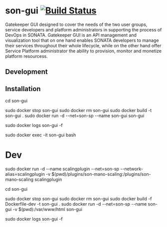 # son-gui  [![Build Status](http://jenkins.sonata-nfv.eu/buildStatus/icon?job=son-gui)](http://jenkins.sonata-nfv.eu/job/son-gui) 

Gatekeeper GUI designed to cover the needs of the two user groups, service developers and platform administrators in supporting the process of DevOps in SONATA. Gatekeeper GUI is an API management and visualization tool that on one hand enables SONATA developers to manage their services throughout their whole lifecycle, while on the other hand offer Service Platform administrator the ability to provision, monitor and monetize platform resourcess.

## Development

## Installation

cd son-gui

sudo docker stop son-gui
sudo docker rm son-gui
sudo docker build -t son-gui .
sudo docker run -d --net=son-sp --name son-gui son-gui

sudo docker logs son-gui -f

sudo docker exec -it son-gui bash


# Dev

sudo docker run -d --name scalingplugin --net=son-sp --network-alias=scalingplugin -v $(pwd)/plugins/son-mano-scaling:/plugins/son-mano-scaling scalingplugin




cd son-gui

sudo docker stop son-gui
sudo docker rm son-gui
sudo docker build -f Dockerfile-dev -t son-gui .
sudo docker run -d --net=son-sp --name son-gui -v $(pwd):/var/www/html son-gui

sudo docker logs son-gui -f
